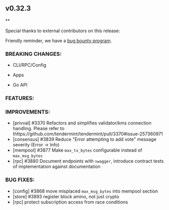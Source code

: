## v0.32.3

\*\*

Special thanks to external contributors on this release:

Friendly reminder, we have a [bug bounty
program](https://hackerone.com/tendermint).

### BREAKING CHANGES:

- CLI/RPC/Config

- Apps

- Go API

### FEATURES:

### IMPROVEMENTS:

- [privval] \#3370 Refactors and simplifies validator/kms connection handling. Please refer to thttps://github.com/tendermint/tendermint/pull/3370#issue-257360971
- [consensus] \#3839 Reduce "Error attempting to add vote" message severity (Error -> Info)
- [mempool] \#3877 Make `max_tx_bytes` configurable instead of `max_msg_bytes`
- [rpc] \#3880 Document endpoints with `swagger`, introduce contract tests of implementation against documentation

### BUG FIXES:

- [config] \#3868 move misplaced `max_msg_bytes` into mempool section
- [store] \#3893 register block amino, not just crypto
- [rpc] protect subscription access from race conditions
